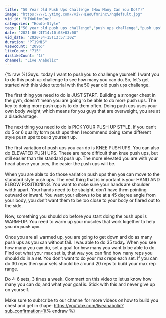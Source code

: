 ```yaml
---
title: "50 Year Old Push Ups Challenge (How Many Can You Do!?)"
image: "https:\/\/i.ytimg.com\/vi\/HIWoUfmrJnc\/hqdefault.jpg"
vid_id: "HIWoUfmrJnc"
categories: "Howto-Style"
tags: ["50 year old push ups challenge","push ups challenge","push ups"]
date: "2021-06-21T14:10:03+03:00"
vid_date: "2020-04-15T13:57:30Z"
duration: "PT19M1S"
viewcount: "20963"
likeCount: "715"
dislikeCount: "15"
channel: "Live Anabolic"
---
```

{% raw %}Guys...today I want to push you to challenge yourself. I want you to do this push up challenge to see how many you can do. So, let’s get started with this video tutorial with the 50 year old push ups challenge.<br /><br />The first thing you need to do is JUST START. Building a stronger chest in the gym, doesn’t mean you are going to be able to do more push ups. The key to doing more push ups is to do them often. Doing push ups uses your own body weight, which means for you guys that are overweight, you are at a disadvantage. <br /><br />The next thing you need to do is PICK YOUR PUSH UP STYLE. If you can’t do 5 or 6 quality form push ups then I recommend doing some different style push ups to build yourself up. <br /><br />The first variation of push ups you can do is KNEE PUSH UPS. You can also do ELEVATED PUSH UPS. These are more difficult than knee push ups, but still easier than the standard push up. The more elevated you are with your head above your toes, the easier the push ups will be. <br /><br />When you are able to do those variation push ups then you can move to the standard style push ups. The next thing that is important is your HAND AND ELBOW POSITIONING. You want to make sure your hands are shoulder width apart. Your hands need to be straight, don’t have them pointing outward or inward. You want your elbows to be at a 45 degree angle from your body, you don’t want them to be too close to your body or flared out to the side. <br /><br />Now, something you should do before you start doing the push ups is WARM-UP. You need to warm up your muscles that work together to help you do push ups. <br /><br />Once you are all warmed up, you are going to get down and do as many push ups as you can without fail. I was able to do 35 today. When you see how many you can do, set a goal for how many you want to be able to do. Find out what your max set is, that way you can find how many reps you should do in a set. You don’t want to do your max reps each set. If you can do 30 reps then your sets should be around 20 reps to build your max rep range. <br /><br />Do 4-6 sets, 3 times a week. Comment on this video to let us know how many you can do, and what your goal is. Stick with this and never give up on yourself.<br /><br />Make sure to subscribe to our channel for more videos on how to build you chest and get in shape: <a rel="nofollow" target="blank" href="https://youtube.com/liveanabolic?sub_confirmation=1">https://youtube.com/liveanabolic?sub_confirmation=1</a>{% endraw %}
